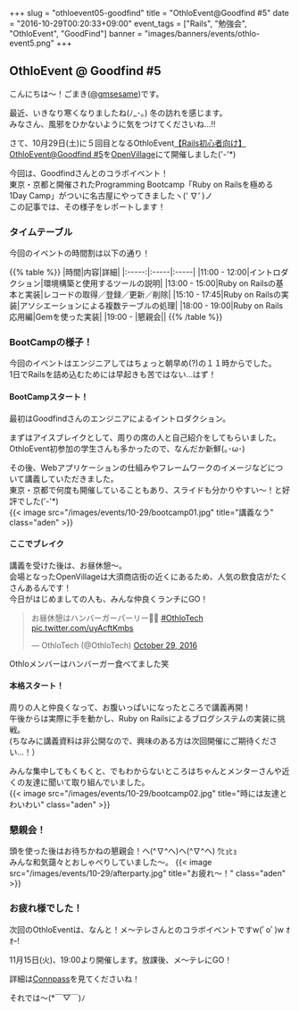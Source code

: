 +++
slug = "othloevent05-goodfind"
title = "OthloEvent@Goodfind #5"
date = "2016-10-29T00:20:33+09:00"
event_tags = ["Rails", "勉強会", "OthloEvent", "GoodFind"]
banner = "images/banners/events/othlo-event5.png"
+++

## OthloEvent @ Goodfind #5

こんにちは〜！ごまき([@gmsesame](https://twitter.com/gmsesame))です。

最近、いきなり寒くなりましたね(ﾉ_･｡) 冬の訪れを感じます。<br/>
みなさん、風邪をひかないように気をつけてくださいね…!!<br/>

さて、10月29日(土)に５回目となるOthloEvent[【Rails初心者向け】OthloEvent@Goodfind #5](http://othlotech.connpass.com/event/42511/)を[OpenVillage](https://www.facebook.com/Open-Village-297407053963807/)にて開催しました('-'*)<br/>

今回は、Goodfindさんとのコラボイベント！<br/>
東京・京都と開催されたProgramming Bootcamp「Ruby on Railsを極める1Day Camp」がついに名古屋にやってきましたヽ(‘ ∇‘ )ノ<br/>
この記事では、その様子をレポートします！<br/>



### タイムテーブル

今回のイベントの時間割は以下の通り！


{{% table %}}
|時間|内容|詳細|
|:-----:|:-----|:-----|
|11:00 - 12:00|イントロダクション|環境構築と使用するツールの説明|
|13:00 - 15:00|Ruby on Railsの基本と実装|レコードの取得／登録／更新／削除|
|15:10 - 17:45|Ruby on Railsの実装|アソシエーションによる複数テーブルの処理|
|18:00 - 19:00|Ruby on Rails 応用編|Gemを使った実装|
|19:00 - |懇親会||
{{% /table %}}

### BootCampの様子！

今回のイベントはエンジニアしてはちょっと朝早め(?)の１１時からでした。<br/>
1日でRailsを詰め込むためには早起きも苦ではない…はず！<br/>


#### BootCampスタート！
最初はGoodfindさんのエンジニアによるイントロダクション。<br/>

まずはアイスブレイクとして、周りの席の人と自己紹介をしてもらいました。<br/>
OthloEvent初参加の学生さんも多かったので、なんだか新鮮(｡･ω･)<br/>

その後、Webアプリケーションの仕組みやフレームワークのイメージなどについて講義していただきました。<br/>
東京・京都で何度も開催していることもあり、スライドも分かりやすい〜！と好評でした('-'*)<br/>
{{< image src="/images/events/10-29/bootcamp01.jpg" title="講義なう" class="aden" >}}

#### ここでブレイク
講義を受けた後は、お昼休憩〜。<br/>
会場となったOpenVillageは大須商店街の近くにあるため、人気の飲食店がたくさんあるんです！<br/>
今日がはじめましての人も、みんな仲良くランチにGO！<br/>

<blockquote class="twitter-tweet" data-lang="en"><p lang="ja" dir="ltr">お昼休憩はハンバーガーパーリー🍔🎉 <a href="https://twitter.com/hashtag/OthloTech?src=hash">#OthloTech</a> <a href="https://t.co/uyAcftKmbs">pic.twitter.com/uyAcftKmbs</a></p>&mdash; OthloTech (@OthloTech) <a href="https://twitter.com/OthloTech/status/792214371132841985">October 29, 2016</a></blockquote>
<script async src="//platform.twitter.com/widgets.js" charset="utf-8"></script>

Othloメンバーはハンバーガー食べてました笑<br/>


#### 本格スタート！
周りの人と仲良くなって、お腹いっぱいになったところで講義再開！<br/>
午後からは実際に手を動かし、Ruby on Railsによるブログシステムの実装に挑戦。<br/>
(ちなみに講義資料は非公開なので、興味のある方は次回開催にご期待ください…！）<br/>

みんな集中してもくもくと、でもわからないところはちゃんとメンターさんや近くの友達に聞いて取り組んでいました。<br/>
{{< image src="/images/events/10-29/bootcamp02.jpg" title="時には友達とわいわい" class="aden" >}}


### 懇親会！

頭を使った後はお待ちかねの懇親会！ヘ(^∇^ヘ)ヘ(^∇^ヘ) ｳﾋｮﾋｮ<br/>
みんな和気藹々とおしゃべりしていました〜。
{{< image src="/images/events/10-29/afterparty.jpg" title="お疲れ〜！" class="aden" >}}

### お疲れ様でした！

次回のOthloEventは、なんと！メ〜テレさんとのコラボイベントですw(ﾟoﾟ)w ｵｵｰ!<br/>

11月15日(火)、19:00より開催します。放課後、メ〜テレにGO！

詳細は[Connpass](http://othlotech.connpass.com/event/43598/)を見てくださいね！

それでは〜(*￣▽￣)ﾉ




